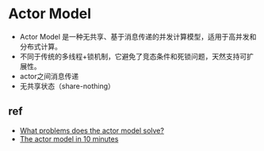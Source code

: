# Actor Model
+ Actor Model 是一种无共享、基于消息传递的并发计算模型，适用于高并发和分布式计算。
+ 不同于传统的多线程+锁机制，它避免了竞态条件和死锁问题，天然支持可扩展性。
+ actor之间消息传递
+ 无共享状态（share-nothing）

## ref
+ [What problems does the actor model solve?](https://getakka.net/articles/intro/what-are-actors.html)
+ [The actor model in 10 minutes](https://www.brianstorti.com/the-actor-model/)